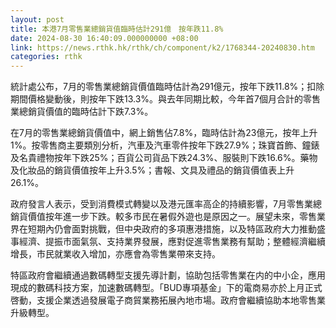 ```yaml
---
layout: post
title: 本港7月零售業總銷貨值臨時估計291億　按年跌11.8%
date: 2024-08-30 16:40:09.000000000 +08:00
link: https://news.rthk.hk/rthk/ch/component/k2/1768344-20240830.htm
categories: rthk
---
```


統計處公布，7月的零售業總銷貨價值臨時估計為291億元，按年下跌11.8%；扣除期間價格變動後，則按年下跌13.3%。與去年同期比較，今年首7個月合計的零售業總銷貨價值的臨時估計下跌7.3%。

在7月的零售業總銷貨價值中，網上銷售佔7.8%，臨時估計為23億元，按年上升1%。按零售商主要類別分析，汽車及汽車零件按年下跌27.9%；珠寶首飾、鐘錶及名貴禮物按年下跌25%；百貨公司貨品下跌24.3%、服裝則下跌16.6%。藥物及化妝品的銷貨價值按年上升3.5%；書報、文具及禮品的銷貨價值表上升26.1%。

政府發言人表示，受到消費模式轉變以及港元匯率高企的持續影響，7月零售業總銷貨價值按年進一步下跌。較多市民在暑假外遊也是原因之一。展望未來，零售業界在短期內仍會面對挑戰，但中央政府的多項惠港措施，以及特區政府大力推動盛事經濟、提振市面氣氛、支持業界發展，應對促進零售業務有幫助；整體經濟繼續增長，市民就業收入增加，亦應會為零售業帶來支持。

特區政府會繼續通過數碼轉型支援先導計劃，協助包括零售業在内的中小企，應用現成的數碼科技方案，加速數碼轉型。「BUD專項基金」下的電商易亦於上月正式啓動，支援企業透過發展電子商貿業務拓展內地市場。政府會繼續協助本地零售業升級轉型。
